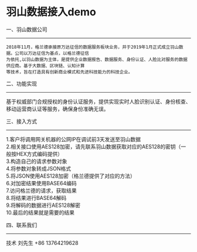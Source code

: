 羽山数据接入demo
====
一、羽山数据公司
_______
    2018年11月，格兰德承接原万达征信的数据服务板块业务，并于2019年1月正式成立羽山数据。公司以万达征信为基点，以格兰德征信
    为依托,以羽山数据为主体，是提供企业数据报告、数据服务、身份认证、人脸比对服务的数据供应商。基于大数据、区块链、认知计算
    等技术，旨在打造具有创新商业模式和先进科技能力的科技企业。

二、功能实现
_______
   基于权威部门合规授权的身份认证服务，提供实现实时人脸识别认证、身份核查、移动运营商认证等服务，确保身份准确无误。
   
   
三、接入方式
_______
1.客户将调用网关机器的公网IP在调试前3天发送至羽山数据<br>
2.相关接口使用AES128加密，请先联系羽山数据获取对应的AES128的密钥（一般按HEX方式编码提供）<br>
3.构造自己的请求参数对象<br>
4.将参数对象转成JSON格式<br>
5.将JSON使用AES128加密（格兰德提供了对应的方法）<br>
6.对加密结果使用BASE64编码<br>
7.访问格兰德的请求，获取结果<br>
8.将结果进行BASE64解码<br>
9.将解码的数据进行AES128解密<br>
10.最后的结果就是需要的结果<br>

四、联系我们
_______
技术 刘先生 +86 13764219628
